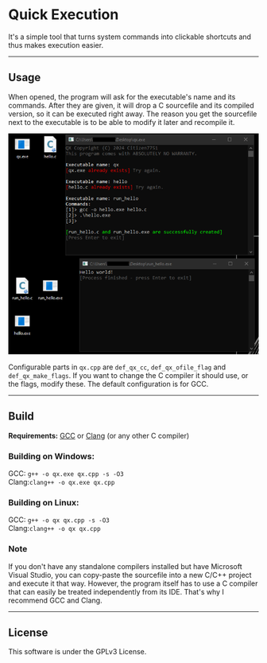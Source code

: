 # Quick Execution

It's a simple tool that turns system commands into clickable shortcuts and thus makes execution easier.

---

## Usage

When opened, the program will ask for the executable's name and its commands. After they are given, it will drop a C sourcefile and its compiled version, so it can be executed right away. The reason you get the sourcefile next to the executable is to be able to modify it later and recompile it.

![](screenshot.png)

Configurable parts in ```qx.cpp``` are ```def_qx_cc```, ```def_qx_ofile_flag``` and ```def_qx_make_flags```. If you want to change the C compiler it should use, or the flags, modify these. The default configuration is for GCC.

---

## Build

**Requirements:** [GCC](https://gcc.gnu.org/) or [Clang](https://clang.llvm.org/) (or any other C compiler)

### Building on Windows:

GCC: ```g++ -o qx.exe qx.cpp -s -O3```\
Clang:```clang++ -o qx.exe qx.cpp```

### Building on Linux:

GCC: ```g++ -o qx qx.cpp -s -O3```\
Clang:```clang++ -o qx qx.cpp```

### Note
If you don't have any standalone compilers installed but have Microsoft Visual Studio, you can copy-paste the sourcefile into a new C/C++ project and execute it that way. However, the program itself has to use a C compiler that can easily be treated independently from its IDE. That's why I recommend GCC and Clang.

---

## License

This software is under the GPLv3 License.
